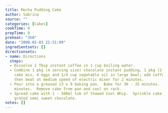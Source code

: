 ```yaml
---
title: Mocha Pudding Cake
author: Sabrina
source: ""
categories: [Cakes]
cookTime: 0
prepTime: 0
preheat: "350"
date: "2008-02-03 21:31:09"
ingredientsets: []
directionsets:
- name: Directions
  steps:
  - Dissolve 2 Tbsp instant coffee in 1 cup boiling water.
  - Combine 1 pkg (4 serving size) chocolate instant pudding, 1 pkg (2-layer) chocolate
    cake mix, 4 eggs and 1/4 cup vegetable oil in large bowl; add coffee.  Blend well,
    then beat at medium speed of electric mixer for 2 minutes.
  - Pour into a greased 13 x 9 baking pan.  Bake for 30 - 35 minutes.  Cool for 15
    minutes.  Remove cake from pan and cool on rack.
  - Spread cake with 1 - 500ml tub of thawed Cool Whip.  Sprinkle cake with 1 square
    grated semi sweet chocolate.
notes: []
---
```


